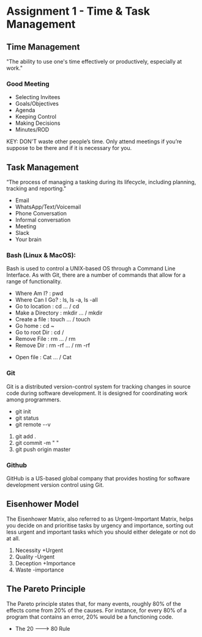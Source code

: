 # Assignment 1 - Time & Task Management

## Time Management
"The ability to use one's time effectively or productively, especially at work."

### Good Meeting

- Selecting Invitees
- Goals/Objectives
- Agenda
- Keeping Control
- Making Decisions
- Minutes/ROD

KEY: DON'T waste other people’s time. Only attend meetings if you’re suppose to be there and if it is necessary for you.

## Task Management
“The process of managing a tasking during its lifecycle, including planning, tracking and reporting."

- Email
- WhatsApp/Text/Voicemail
- Phone Conversation
- Informal conversation
- Meeting
- Slack
- Your brain

### Bash (Linux & MacOS):
Bash is used to control a UNIX-based OS through a Command Line Interface. As with Git, there are a number of commands that allow for a range of functionality.

- Where Am I?       : pwd
- Where Can I Go?   : ls, ls -a, ls -all
- Go to location    : cd ... / cd <path>  
- Make a Directory  : mkdir ... / mkdir <path>
- Create a file     : touch ... / touch <path>
- Go home           : cd ~
- Go to root Dir    : cd /
- Remove File       : rm ... / rm <File>
- Remove Dir        : rm -rf ... / rm -rf <Dir>
- Open file         : Cat ... / Cat <File>

### Git
Git is a distributed version-control system for tracking changes in source code during software development. It is designed for coordinating work among programmers.

- git init
- git status
- git remote --v

1. git add .
2. git commit -m " "
3. git push origin master

### Github
GitHub is a US-based global company that provides hosting for software development version control using Git.

## Eisenhower Model
The Eisenhower Matrix, also referred to as Urgent-Important Matrix, helps you decide on and prioritise tasks by urgency and importance, sorting out less urgent and important tasks which you should either delegate or not do at all.
1) Necessity +Urgent
2) Quality -Urgent
3) Deception +Importance
4) Waste -importance

## The Pareto Principle
The Pareto principle states that, for many events, roughly 80% of the effects come from 20% of the causes. For instance, for every 80% of a program that contains an error, 20% would be a functioning code.
- The 20 ---> 80 Rule
